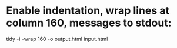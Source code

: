 # Enable indentation, wrap lines at column 160, messages to stdout:

tidy -i -wrap 160 -o output.html input.html
